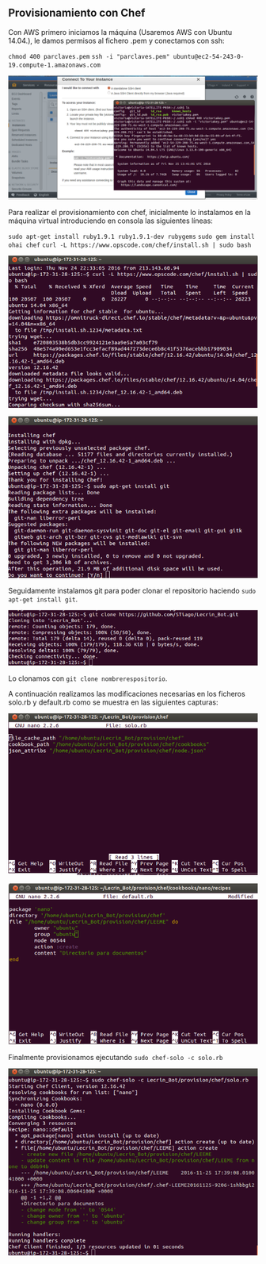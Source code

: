 ## Provisionamiento con Chef

Con AWS primero iniciamos la máquina (Usaremos AWS con Ubuntu 14.04.), le damos permisos al fichero .pem y conectamos con ssh:

`chmod 400 parclaves.pem`
`ssh -i "parclaves.pem" ubuntu@ec2-54-243-0-19.compute-1.amazonaws.com`

![Imagen 1](https://github.com/STiago/Pictures/blob/master/chef20.png)

Para realizar el provisionamiento con chef, inicialmente lo instalamos en la máquina virtual introduciendo en consola las siguientes líneas:

 `sudo apt-get install ruby1.9.1 ruby1.9.1-dev rubygems` 
 `sudo gem install ohai chef`
 `curl -L https://www.opscode.com/chef/install.sh | sudo bash`

![Imagen 2](https://github.com/STiago/Pictures/blob/master/chef21.png)

![Imagen 3](https://github.com/STiago/Pictures/blob/master/chef22.png)


Seguidamente instalamos git para poder clonar el repositorio haciendo `sudo apt-get install git`.

![Imagen 4](https://github.com/STiago/Pictures/blob/master/chef23.png)


Lo clonamos con `git clone nombrerespositorio`.

A continuación realizamos las modificaciones necesarias en los ficheros solo.rb y default.rb como se muestra en las siguientes capturas:

![Imagen 5](https://github.com/STiago/Pictures/blob/master/chef30.png)

![Imagen 6](https://github.com/STiago/Pictures/blob/master/chef31.png)

Finalmente provisionamos ejecutando `sudo chef-solo -c solo.rb`

![Imagen 7](https://github.com/STiago/Pictures/blob/master/cheffin.png)






